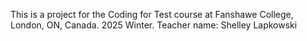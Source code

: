 This is a project for the Coding for Test course at Fanshawe College, London, ON, Canada. 2025 Winter. 
Teacher name: Shelley Lapkowski
